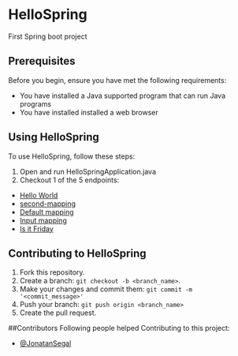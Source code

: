# HelloSpring
First Spring boot project

## Prerequisites
Before you begin, ensure you have met the following requirements:

* You have installed a Java supported program that can run Java programs
* You have installed installed a web browser

## Using HelloSpring
To use HelloSpring, follow these steps:

1. Open and run HelloSpringApplication.java
2. Checkout 1 of the 5 endpoints:
  *  [Hello World](http://localhost:8080/first-mapping)
  *  [second-mapping](http://localhost:8080/second-mapping)
  *  [Default mapping](http://localhost:8080/)
  *  [Input mapping](http://localhost:8080/parameter)
  *  [Is it Friday](http://localhost:8080/is-it-friday)



## Contributing to HelloSpring

1. Fork this repository.
2. Create a branch: `git checkout -b <branch_name>`.
3. Make your changes and commit them: `git commit -m '<commit_message>'`
4. Push your branch: `git push origin <branch_name>`
5. Create the pull request.


##Contributors
Following people helped Contributing to this project:

* [@JonatanSegal](https://github.com/JonatanSegal)
